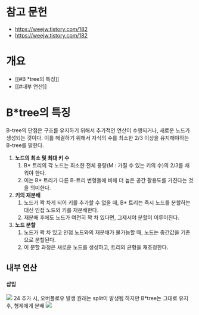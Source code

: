 # 참고 문헌
- https://weejw.tistory.com/182
- https://weejw.tistory.com/182

# 개요
- [[#B *tree의 특징]]
- [[#내부 연산]]

# B\*tree의 특징
B-tree의 단점은 구조를 유지하기 위해서 추가적인 연산이 수행되거나, 새로운 노드가 생성되는 것이다.
이를 해결하기 위해서 자식의 수를 최소한 2/3 이상을 유지해야하는 B-tree를 말한다.
1. **노드의 최소 및 최대 키 수**
	1. B* 트리의 각 노드는 최소한 전체 용량(M : 가질 수 있는 키의 수)의 2/3를 채워야 한다. 
	2. 이는 B* 트리가 다른 B-트리 변형들에 비해 더 높은 공간 활용도를 가진다는 것을 의미한다.
2. **키의 재분배**
	1. 노드가 꽉 차게 되어 키를 추가할 수 없을 때, B* 트리는 즉시 노드를 분할하는 대신 인접 노드와 키를 재분배한다. 
	2. 재분배 후에도 노드가 여전히 꽉 차 있다면, 그제서야 분할이 이루어진다.
3. **노드 분할**
	1. 노드가 꽉 차 있고 인접 노드와의 재분배가 불가능할 때, 노드는 중간값을 기준으로 분할된다.
	2. 이 분할 과정은 새로운 노드를 생성하고, 트리의 균형을 재조정한다.

## 내부 연산
#### 삽입
![](https://csocrates-s3.s3.ap-northeast-2.amazonaws.com/B%2Atree%20/%20Pasted%20image%2020240309094235.png)
24 추가 시, 오버플로우 발생
원래는 split이 발생됨
하지만 B\*tree는 그대로 유지 후, 형제에게 분배
![](https://csocrates-s3.s3.ap-northeast-2.amazonaws.com/B%2Atree%20/%20Pasted%20image%2020240309110202.png)

